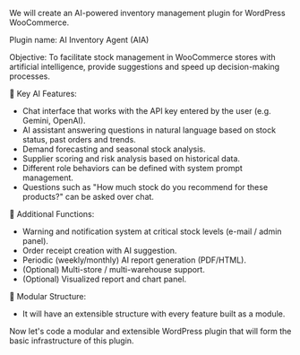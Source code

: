 We will create an AI-powered inventory management plugin for WordPress WooCommerce.

Plugin name: AI Inventory Agent (AIA)

Objective:
To facilitate stock management in WooCommerce stores with artificial intelligence, provide suggestions and speed up decision-making processes.

🧠 Key AI Features:
- Chat interface that works with the API key entered by the user (e.g. Gemini, OpenAI).
- AI assistant answering questions in natural language based on stock status, past orders and trends.
- Demand forecasting and seasonal stock analysis.
- Supplier scoring and risk analysis based on historical data.
- Different role behaviors can be defined with system prompt management.
- Questions such as "How much stock do you recommend for these products?" can be asked over chat.

🔔 Additional Functions:
- Warning and notification system at critical stock levels (e-mail / admin panel).
- Order receipt creation with AI suggestion.
- Periodic (weekly/monthly) AI report generation (PDF/HTML).
- (Optional) Multi-store / multi-warehouse support.
- (Optional) Visualized report and chart panel.

🎯 Modular Structure:
- It will have an extensible structure with every feature built as a module.

Now let's code a modular and extensible WordPress plugin that will form the basic infrastructure of this plugin.

